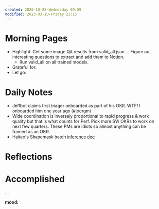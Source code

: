 ```yaml
---
created: 2020-10-28-Wednesday 09:59
modified: 2023-03-10-Friday 23:15
---
```


# Morning Pages
- Highlight:
	Get some image QA results from valid_all.json ... Figure out interesting questions to extract and add them to Notion.
	- Run valid_all on all trained models.
- Grateful for:
- Let go:

# Daily Notes
- Jeffbot claims first triager onboarded as part of his OKR. WTF! I onboarded him one year ago (#joergm)
- Wide coordination is inversely proportional to rapid progress & work quality but that is what counts for Perf. Pick more SW OKRs to work on next few quarters. These PMs are idiots so almost anything can be framed as an OKR.
- Haitao's Shapemask batch [inference doc](https://docs.google.com/document/d/1vHBAi8Blv6mtp88wPgj_NIwTyJtQULpfyN2l3ycDT2s/edit#)

# Reflections

# Accomplished

...

**mood:**

